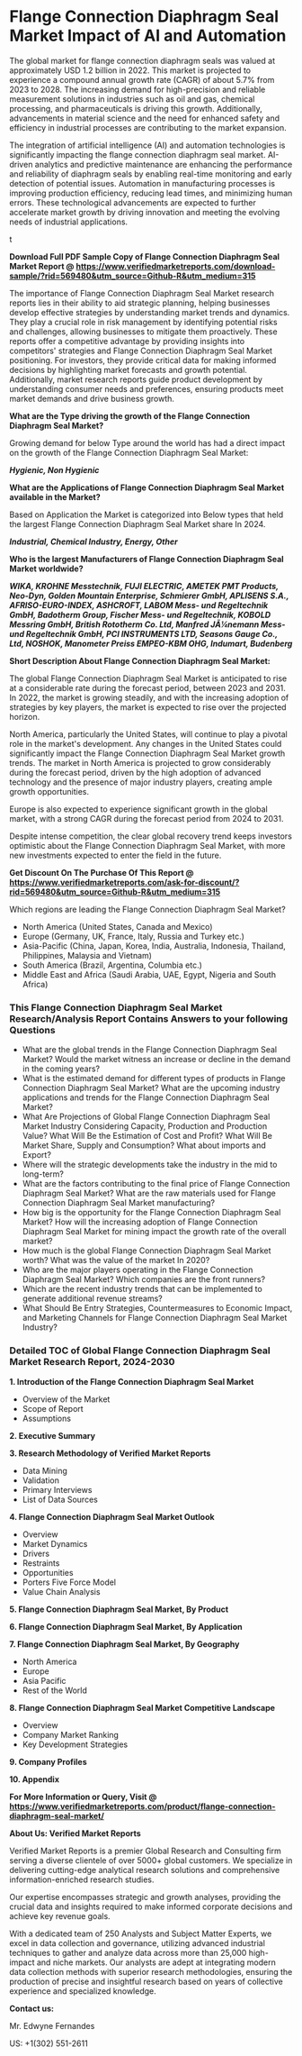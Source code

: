 <meta name="title" content="Global Flange Connection Diaphragm Seal Market Impact of AI and Automation"><meta name="description" content="The global market for flange connection diaphragm seals was valued at approximately USD 1.2 billion in 2022. This market is projected to experience a compound annual g"><meta name="title" content="Flange Connection Diaphragm Seal Market Size, Share, Scope, Trends, Growth, Opportunities, Analysis, Forecast"><h1>Flange Connection Diaphragm Seal Market Impact of AI and Automation</h1><p>The global market for flange connection diaphragm seals was valued at approximately USD 1.2 billion in 2022. This market is projected to experience a compound annual growth rate (CAGR) of about 5.7% from 2023 to 2028. The increasing demand for high-precision and reliable measurement solutions in industries such as oil and gas, chemical processing, and pharmaceuticals is driving this growth. Additionally, advancements in material science and the need for enhanced safety and efficiency in industrial processes are contributing to the market expansion.</p><p>The integration of artificial intelligence (AI) and automation technologies is significantly impacting the flange connection diaphragm seal market. AI-driven analytics and predictive maintenance are enhancing the performance and reliability of diaphragm seals by enabling real-time monitoring and early detection of potential issues. Automation in manufacturing processes is improving production efficiency, reducing lead times, and minimizing human errors. These technological advancements are expected to further accelerate market growth by driving innovation and meeting the evolving needs of industrial applications.</p>t</p><p id="" class=""><strong>Download Full PDF Sample Copy of Flange Connection Diaphragm Seal Market Report @ <a href="https://www.verifiedmarketreports.com/download-sample/?rid=569480&utm_source=Github-R&utm_medium=315" target="_blank">https://www.verifiedmarketreports.com/download-sample/?rid=569480&utm_source=Github-R&utm_medium=315</a></strong></p><p>The importance of&nbsp;Flange Connection Diaphragm Seal Market research reports lies in their ability to aid strategic planning, helping businesses develop effective strategies by understanding market trends and dynamics. They play a crucial role in risk management by identifying potential risks and challenges, allowing businesses to mitigate them proactively. These reports offer a competitive advantage by providing insights into competitors' strategies and Flange Connection Diaphragm Seal Market positioning. For investors, they provide critical data for making informed decisions by highlighting market forecasts and growth potential. Additionally, market research reports guide product development by understanding consumer needs and preferences, ensuring products meet market demands and drive business growth.</p><p><strong>What are the&nbsp;Type driving the growth of the Flange Connection Diaphragm Seal Market?</strong></p><p id="" class="">Growing demand for below Type around the world has had a direct impact on the growth of the Flange Connection Diaphragm Seal Market:</p><em><strong>Hygienic, Non Hygienic</strong></em></p><strong>What are the&nbsp;Applications&nbsp;of Flange Connection Diaphragm Seal Market available in the Market?</strong></p><p id="" class="">Based on Application the Market is categorized into Below types that held the largest Flange Connection Diaphragm Seal Market share In 2024.</p><em><strong>Industrial, Chemical Industry, Energy, Other</strong></em></p><strong>Who is the largest Manufacturers of Flange Connection Diaphragm Seal Market worldwide?</strong></p><p><em><strong>WIKA, KROHNE Messtechnik, FUJI ELECTRIC, AMETEK PMT Products, Neo-Dyn, Golden Mountain Enterprise, Schmierer GmbH, APLISENS S.A., AFRISO-EURO-INDEX, ASHCROFT, LABOM Mess- und Regeltechnik GmbH, Badotherm Group, Fischer Mess- und Regeltechnik, KOBOLD Messring GmbH, British Rototherm Co. Ltd, Manfred JÃ¼nemann Mess- und Regeltechnik GmbH, PCI INSTRUMENTS LTD, Seasons Gauge Co., Ltd, NOSHOK, Manometer Preiss EMPEO-KBM OHG, Indumart, Budenberg</strong></em></p><p id="" class=""><strong>Short Description About Flange Connection Diaphragm Seal Market:</strong></p><p>The global Flange Connection Diaphragm Seal Market is anticipated to rise at a considerable rate during the forecast period, between 2023 and 2031. In 2022, the market is growing steadily, and with the increasing adoption of strategies by key players, the market is expected to rise over the projected horizon.</p><p>North America, particularly the United States, will continue to play a pivotal role in the market's development. Any changes in the United States could significantly impact the Flange Connection Diaphragm Seal Market growth trends. The market in North America is projected to grow considerably during the forecast period, driven by the high adoption of advanced technology and the presence of major industry players, creating ample growth opportunities.</p><p>Europe is also expected to experience significant growth in the global market, with a strong CAGR during the forecast period from 2024 to 2031.</p><p>Despite intense competition, the clear global recovery trend keeps investors optimistic about the Flange Connection Diaphragm Seal Market, with more new investments expected to enter the field in the future.</p><p id="" class=""><strong>Get Discount On The Purchase Of This Report @ <a href="https://www.verifiedmarketreports.com/ask-for-discount/?rid=569480&utm_source=Github-R&utm_medium=315" target="_blank">https://www.verifiedmarketreports.com/ask-for-discount/?rid=569480&utm_source=Github-R&utm_medium=315</a></strong></p>Which regions are leading the Flange Connection Diaphragm Seal Market?</p><ul><li>North America (United States, Canada and Mexico)</li><li>Europe (Germany, UK, France, Italy, Russia and Turkey etc.)</li><li>Asia-Pacific (China, Japan, Korea, India, Australia, Indonesia, Thailand, Philippines, Malaysia and Vietnam)</li><li>South America (Brazil, Argentina, Columbia etc.)</li><li>Middle East and Africa (Saudi Arabia, UAE, Egypt, Nigeria and South Africa)</li></ul><h3 id="" class="">This Flange Connection Diaphragm Seal Market Research/Analysis Report Contains Answers to your following Questions</h3><ul><li>What are the global trends in the Flange Connection Diaphragm Seal Market? Would the market witness an increase or decline in the demand in the coming years?</li><li>What is the estimated demand for different types of products in Flange Connection Diaphragm Seal Market? What are the upcoming industry applications and trends for the Flange Connection Diaphragm Seal Market?</li><li>What Are Projections of Global Flange Connection Diaphragm Seal Market Industry Considering Capacity, Production and Production Value? What Will Be the Estimation of Cost and Profit? What Will Be Market Share, Supply and Consumption? What about imports and Export?</li><li>Where will the strategic developments take the industry in the mid to long-term?</li><li>What are the factors contributing to the final price of Flange Connection Diaphragm Seal Market? What are the raw materials used for Flange Connection Diaphragm Seal Market manufacturing?</li><li>How big is the opportunity for the Flange Connection Diaphragm Seal Market? How will the increasing adoption of Flange Connection Diaphragm Seal Market for mining impact the growth rate of the overall market?</li><li>How much is the global Flange Connection Diaphragm Seal Market worth? What was the value of the market In 2020?</li><li>Who are the major players operating in the Flange Connection Diaphragm Seal Market? Which companies are the front runners?</li><li>Which are the recent industry trends that can be implemented to generate additional revenue streams?</li><li>What Should Be Entry Strategies, Countermeasures to Economic Impact, and Marketing Channels for Flange Connection Diaphragm Seal Market Industry?</li></ul><h3 id="" class="">Detailed TOC of Global Flange Connection Diaphragm Seal Market Research Report, 2024-2030</h3><p id="" class=""><strong>1. Introduction of the Flange Connection Diaphragm Seal Market</strong></p><ul><li>Overview of the Market</li><li>Scope of Report</li><li>Assumptions</li></ul><p id="" class=""><strong>2. Executive Summary</strong></p><p id="" class=""><strong>3. Research Methodology of Verified Market Reports</strong></p><ul><li>Data Mining</li><li>Validation</li><li>Primary Interviews</li><li>List of Data Sources</li></ul><p id="" class=""><strong>4. Flange Connection Diaphragm Seal Market Outlook</strong></p><ul><li>Overview</li><li>Market Dynamics</li><li>Drivers</li><li>Restraints</li><li>Opportunities</li><li>Porters Five Force Model</li><li>Value Chain Analysis</li></ul><p id="" class=""><strong>5. Flange Connection Diaphragm Seal Market, By Product</strong></p><p id="" class=""><strong>6. Flange Connection Diaphragm Seal Market, By Application</strong></p><p id="" class=""><strong>7. Flange Connection Diaphragm Seal Market, By Geography</strong></p><ul><li>North America</li><li>Europe</li><li>Asia Pacific</li><li>Rest of the World</li></ul><p id="" class=""><strong>8. Flange Connection Diaphragm Seal Market Competitive Landscape</strong></p><ul><li>Overview</li><li>Company Market Ranking</li><li>Key Development Strategies</li></ul><p id="" class=""><strong>9. Company Profiles</strong></p><p id="" class=""><strong>10. Appendix</strong></p><p id="" class=""><strong>For More Information or Query, Visit @ <a href="https://www.verifiedmarketreports.com/product/flange-connection-diaphragm-seal-market/" target="_blank">https://www.verifiedmarketreports.com/product/flange-connection-diaphragm-seal-market/</a></strong></p><p id="" class=""><strong>About Us: Verified Market Reports</strong></p><p id="" class="">Verified Market Reports is a premier Global Research and Consulting firm serving a diverse clientele of over 5000+ global customers. We specialize in delivering cutting-edge analytical research solutions and comprehensive information-enriched research studies.</p><p id="" class="">Our expertise encompasses strategic and growth analyses, providing the crucial data and insights required to make informed corporate decisions and achieve key revenue goals.</p><p id="" class="">With a dedicated team of 250 Analysts and Subject Matter Experts, we excel in data collection and governance, utilizing advanced industrial techniques to gather and analyze data across more than 25,000 high-impact and niche markets. Our analysts are adept at integrating modern data collection methods with superior research methodologies, ensuring the production of precise and insightful research based on years of collective experience and specialized knowledge.</p><p id="" class=""><strong>Contact us:</strong></p><p id="" class="">Mr. Edwyne Fernandes</p><p id="" class="">US: +1(302) 551-2611</p>